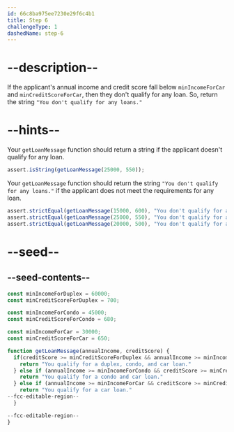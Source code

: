 ```yaml
---
id: 66c8ba975ee7230e29f6c4b1
title: Step 6
challengeType: 1
dashedName: step-6
---
```


# --description--

If the applicant's annual income and credit score fall below `minIncomeForCar` and `minCreditScoreForCar`, then they don't qualify for any loan. So, return the string `"You don't qualify for any loans."`

# --hints--

Your `getLoanMessage` function should return a string if the applicant doesn't qualify for any loan.

```js
assert.isString(getLoanMessage(25000, 550));
```

Your `getLoanMessage` function should return the string `"You don't qualify for any loans."` if the applicant does not meet the requirements for any loan.

```js
assert.strictEqual(getLoanMessage(15000, 600), "You don't qualify for any loans.");
assert.strictEqual(getLoanMessage(25000, 550), "You don't qualify for any loans.");
assert.strictEqual(getLoanMessage(20000, 500), "You don't qualify for any loans.");
```

# --seed--

## --seed-contents--

```js
const minIncomeForDuplex = 60000;
const minCreditScoreForDuplex = 700;

const minIncomeForCondo = 45000;
const minCreditScoreForCondo = 680;

const minIncomeForCar = 30000;
const minCreditScoreForCar = 650;

function getLoanMessage(annualIncome, creditScore) {
  if(creditScore >= minCreditScoreForDuplex && annualIncome >= minIncomeForDuplex) {
    return "You qualify for a duplex, condo, and car loan."
  } else if (annualIncome >= minIncomeForCondo && creditScore >= minCreditScoreForCondo) {
    return "You qualify for a condo and car loan."
  } else if (annualIncome >= minIncomeForCar && creditScore >= minCreditScoreForCar) {
    return "You qualify for a car loan."
--fcc-editable-region--
  }

--fcc-editable-region--
}
```
